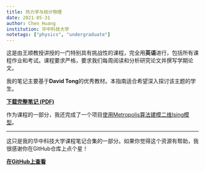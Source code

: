 ```yaml
---
title: 热力学与统计物理
date: 2021-05-31
author: Chen Huang
institution: 华中科技大学
notetags: ["physics", "undergraduate"]
---
```


这是由王顺教授讲授的一门特别具有挑战性的课程，完全用**英语**进行，包括所有课程作业和考试。课程要求严格，要求我们每周阅读和分析研究论文并撰写学期论文。

我的笔记主要基于**David Tong**的优秀教材。本指南适合希望深入探讨该主题的学生。

[**下载完整笔记 (PDF)**](/notes/thermodynamics-and-statistical-physics/pdf/statistical-physics.pdf)

作为课程的一部分，我还完成了一个项目[使用Metropolis算法建模二维Ising模型](https://chenx820.github.io/blog/ferromagnetism-in-the-ising-model-using-the-metropolis-algorithm)。

---

这只是我的华中科技大学课程笔记合集的一部分。如果你觉得这个资源有帮助，我很感谢你在GitHub仓库上点个星！

[**在GitHub上查看**](https://github.com/chenx820/HUST-course-notes)
